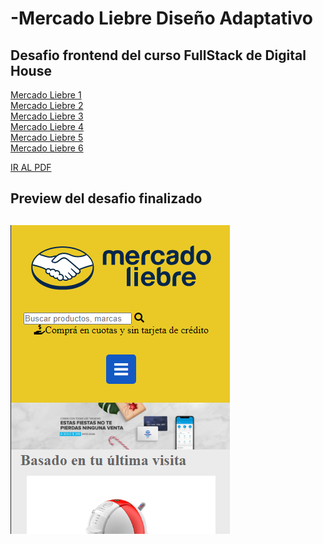 # -Mercado Liebre Diseño Adaptativo

## Desafio frontend del curso FullStack de Digital House

<a href="https://github.com/XmauricioX/MERCADO_LIEBRE_1">Mercado Liebre 1</a> <br>
<a href="https://github.com/XmauricioX/MERCADO_LIEBRE_2">Mercado Liebre 2</a> <br>
<a href="https://github.com/XmauricioX/MERCADO_LIEBRE_3">Mercado Liebre 3</a> <br>
<a href="https://github.com/XmauricioX/MERCADO_LIEBRE_4">Mercado Liebre 4</a> <br>
<a href="https://github.com/XmauricioX/MERCADO_LIEBRE_5">Mercado Liebre 5</a> <br>
<a href="https://github.com/XmauricioX/MERCADO_LIEBRE_6">Mercado Liebre 6</a> <br>

<a href="https://github.com/XmauricioX/MERCADO_LIEBRE_3/blob/main/DESAFIO/M04C04%20-%20Ejercitaci%C3%B3n%20Dise%C3%B1o%20adaptativo.pdf">IR AL PDF</a>

<h2>Preview del desafio finalizado<h2>

<img src="https://github.com/XmauricioX/MERCADO_LIEBRE_3/blob/main/public/images/preview.PNG">
